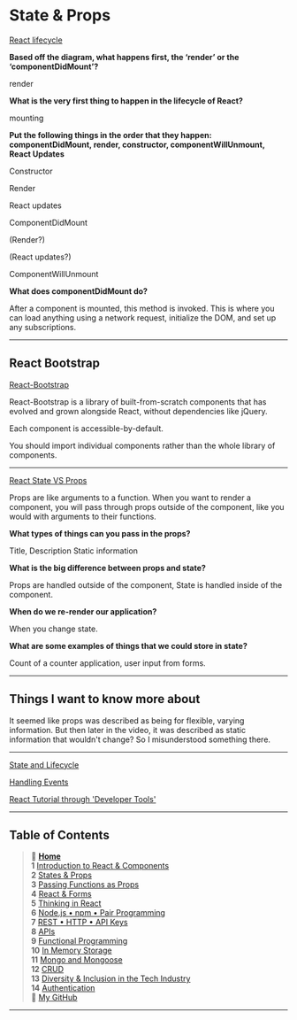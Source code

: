 # State & Props

[React lifecycle](https://medium.com/@joshuablankenshipnola/react-component-lifecycle-events-cb77e670a093)

**Based off the diagram, what happens first, the ‘render’ or the ‘componentDidMount’?**

  render

**What is the very first thing to happen in the lifecycle of React?**

  mounting

**Put the following things in the order that they happen: componentDidMount, render, constructor, componentWillUnmount, React Updates**

  Constructor

  Render

  React updates

  ComponentDidMount

  (Render?)

  (React updates?)

  ComponentWillUnmount

**What does componentDidMount do?**

  After a component is mounted, this method is invoked. This is where you can load anything using a network request, initialize the DOM, and set up any subscriptions.

_____

## React Bootstrap

[React-Bootstrap](https://react-bootstrap.github.io/components/alerts)

React-Bootstrap is a library of built-from-scratch components that has evolved and grown alongside React, without dependencies like jQuery.

Each component is accessible-by-default.

You should import individual components rather than the whole library of components.

_____

[React State VS Props](https://www.youtube.com/watch?v=IYvD9oBCuJI)

Props are like arguments to a function. When you want to render a component, you will pass through props outside of the component, like you would with arguments to their functions.

**What types of things can you pass in the props?**

  Title, Description
  Static information

**What is the big difference between props and state?**

  Props are handled outside of the component, State is handled inside of the component.

**When do we re-render our application?**

  When you change state.

**What are some examples of things that we could store in state?**

  Count of a counter application, user input from forms.

_____

## Things I want to know more about

  It seemed like props was described as being for flexible, varying information. But then later in the video, it was described as static information that wouldn't change? So I misunderstood something there.

_____

[State and Lifecycle](https://reactjs.org/docs/state-and-lifecycle.html)

[Handling Events](https://reactjs.org/docs/handling-events.html)

[React Tutorial through 'Developer Tools'](https://reactjs.org/tutorial/tutorial.html)

_____

## Table of Contents

> 🏡 [**Home**](https://mistidinzy.github.io/ReadingNotes/) <br>
> **1** [Introduction to React & Components](/read01.md)<br>
> **2** [States & Props](/read02.md)<br>
> **3** [Passing Functions as Props](/read03.md)<br>
> **4** [React & Forms](/read04.md)<br>
> **5** [Thinking in React](/read05.md)<br>
> **6** [Node.js • npm • Pair Programming](/read06.md)<br>
> **7** [REST • HTTP • API Keys](/read07.md)<br>
> **8** [APIs](/read08.md)<br>
> **9** [Functional Programming](/read09.md)<br>
> **10** [In Memory Storage](/read10.md)<br>
> **11** [Mongo and Mongoose](/read11.md)<br>
> **12** [CRUD](/read12.md)<br>
> **13** [Diversity & Inclusion in the Tech Industry](/read13.md)<br>
> **14** [Authentication](/read14.md)<br>
> 🐙 [My GitHub](https://github.com/mistidinzy)

_____
